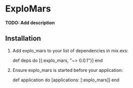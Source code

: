 # ExploMars

**TODO: Add description**

## Installation

  1. Add explo_mars to your list of dependencies in mix.exs:

        def deps do
          [{:explo_mars, "~> 0.0.1"}]
        end

  2. Ensure explo_mars is started before your application:

        def application do
          [applications: [:explo_mars]]
        end
